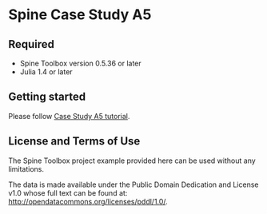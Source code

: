 # Spine Case Study A5

## Required

* Spine Toolbox version 0.5.36 or later 
* Julia 1.4 or later


## Getting started

Please follow [Case Study A5 tutorial](https://spine-toolbox.readthedocs.io/en/master/case_study_a5.html).

## License and Terms of Use

The Spine Toolbox project example provided here can be used without any limitations.

The data is made available under the Public Domain Dedication and License v1.0 whose full text can be found at: http://opendatacommons.org/licenses/pddl/1.0/.
